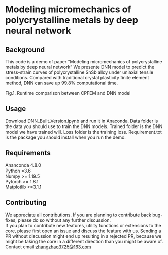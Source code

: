 # Modeling micromechanics of polycrystalline metals by deep neural network
## Background
This code is a demo of paper “Modeling micromechanics of polycrystalline metals by deep neural network”
We presente DNN model to predict the stress-strain curves of polycrystalline SnSb alloy under uniaxial tensile conditions. Compared with traditional crystal plasticity finite element method, DNN can save up 99.8% computational time. 
 
Fig.1. Runtime comparison between CPFEM and DNN model
## Usage
Download DNN_Built_Version.ipynb and run it in Anaconda.
Data folder is the data you should use to train the DNN models.
Trained folder is the DNN model we have trained will.
Loss folder is the training loss.
Requirement.txt is the package you should install when you run the demo.  
## Requirements
Ananconda    4.8.0 <br />
Python	      =3.6<br />
Numpy	       >= 1.19.5<br />
Pytorch	     >= 1.8.1<br />
Matplotlib	  >=3.1.1<br />
## Contributing
We appreciate all contributions. If you are planning to contribute back bug-fixes, please do so without any further discussion.<br />
If you plan to contribute new features, utility functions or extensions to the core, please first open an issue and discuss the feature with us. Sending a PR without discussion might end up resulting in a rejected PR, because we might be taking the core in a different direction than you might be aware of. <br />
Contact email:zhangzhao3725@163.com 


